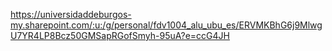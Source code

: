 



https://universidaddeburgos-my.sharepoint.com/:u:/g/personal/fdv1004_alu_ubu_es/ERVMKBhG6j9MlwgU7YR4LP8Bcz50GMSapRGofSmyh-95uA?e=ccG4JH
